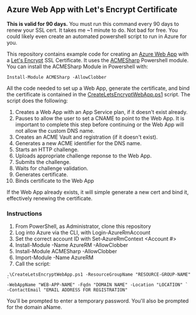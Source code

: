 Azure Web App with Let's Encrypt Certificate
--------------------------------------------
**This is valid for 90 days.** You must run this command every 90 days to renew your SSL cert. It takes me ~1 minute to do. Not bad for free. You could likely even create an automated powershell script to run in Azure for you. 

This repository contains example code for creating an [Azure Web App](https://azure.microsoft.com/en-us/services/app-service/web/) with a [Let's Encrypt](https://letsencrypt.org/) SSL Certificate. It uses the [ACMESharp](https://github.com/ebekker/ACMESharp) Powershell module. You can install the ACMESharp Module in Powershell with:

```
Install-Module ACMESharp -AllowClobber
```

All the code needed to set up a Web App, generate the certificate, and bind the certificate is contained in the [CreateLetsEncryptWebApp.ps1](CreateLetsEncryptWebApp.ps1) script. The script does the following:

1. Creates a Web App with an App Service plan, if it doesn't exist already.
2. Pauses to allow the user to set a CNAME to point to the Web App. It is important to complete this step before continuing or the Web App will not allow the custom DNS name.
3. Creates an ACME Vault and registration (if it doesn't exist).
4. Generates a new ACME identifier for the DNS name.
5. Starts an HTTP challenge.
6. Uploads appropriate challenge reponse to the Web App.
7. Submits the challenge. 
8. Waits for challenge validation.
9. Generates certificate.
10. Binds certificate to the Web App

If the Web App already exists, it will simple generate a new cert and bind it, effectively renewing the certificate. 

### Instructions

1. From PowerShell, as Administrator, clone this repository 
2. Log into Azure via the CLI, with Login-AzureRmAccount
3. Set the correct account ID with Set-AzureRmContext <Account #>
4. Install-Module -Name AzureRM -AllowClobber
5. Install-Module ACMESharp -AllowClobber
6. Import-Module -Name AzureRM
7. Call the script:

```
.\CreateLetsEncryptWebApp.ps1 -ResourceGroupName "RESOURCE-GROUP-NAME" `
-WebAppName "WEB-APP-NAME" -Fqdn "DOMAIN NAME" -Location "LOCATION" `
-ContactEmail "EMAIL ADDRESS FOR REGISTRATION"
```

You'll be prompted to enter a temporary password. You'll also be prompted for the domain aName. 
